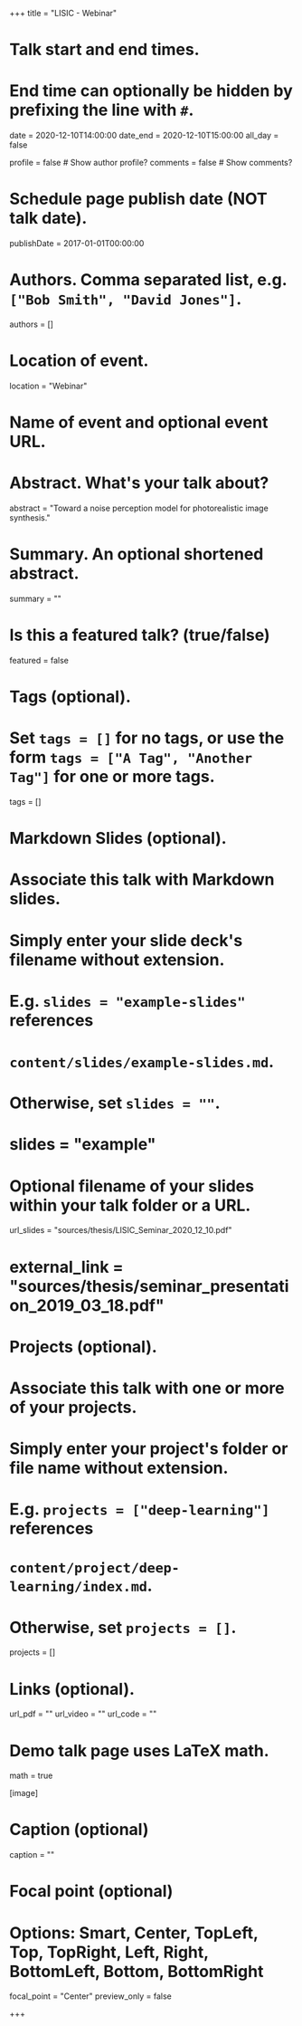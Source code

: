 +++
title = "LISIC - Webinar"

# Talk start and end times.
#   End time can optionally be hidden by prefixing the line with `#`.
date = 2020-12-10T14:00:00
date_end = 2020-12-10T15:00:00
all_day = false

profile = false  # Show author profile?
comments = false  # Show comments?

# Schedule page publish date (NOT talk date).
publishDate = 2017-01-01T00:00:00

# Authors. Comma separated list, e.g. `["Bob Smith", "David Jones"]`.
authors = []

# Location of event.
location = "Webinar"

# Name of event and optional event URL.

# Abstract. What's your talk about?
abstract = "Toward a noise perception model for photorealistic image synthesis."

# Summary. An optional shortened abstract.
summary = ""

# Is this a featured talk? (true/false)
featured = false

# Tags (optional).
#   Set `tags = []` for no tags, or use the form `tags = ["A Tag", "Another Tag"]` for one or more tags.
tags = []

# Markdown Slides (optional).
#   Associate this talk with Markdown slides.
#   Simply enter your slide deck's filename without extension.
#   E.g. `slides = "example-slides"` references 
#   `content/slides/example-slides.md`.
#   Otherwise, set `slides = ""`.
# slides = "example"

# Optional filename of your slides within your talk folder or a URL.
url_slides = "sources/thesis/LISIC_Seminar_2020_12_10.pdf"
# external_link = "sources/thesis/seminar_presentation_2019_03_18.pdf"

# Projects (optional).
#   Associate this talk with one or more of your projects.
#   Simply enter your project's folder or file name without extension.
#   E.g. `projects = ["deep-learning"]` references 
#   `content/project/deep-learning/index.md`.
#   Otherwise, set `projects = []`.
projects = []

# Links (optional).
url_pdf = ""
url_video = ""
url_code = ""

# Demo talk page uses LaTeX math.
math = true

[image]
  # Caption (optional)
  caption = ""
 
  # Focal point (optional)
  # Options: Smart, Center, TopLeft, Top, TopRight, Left, Right, BottomLeft, Bottom, BottomRight
  focal_point = "Center"
  preview_only = false

+++


